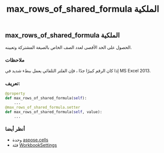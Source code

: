 ﻿---
title: max_rows_of_shared_formula الملكية
second_title: Aspose.Cells for Python via .NET API المراجع
description:
type: docs
weight: 400
url: /ar/python-net/aspose.cells/workbooksettings/max_rows_of_shared_formula/
is_root: false
---
##  max_rows_of_shared_formula الملكية

الحصول على الحد الأقصى لعدد الصف الخاص بالصيغة المشتركة وتعيينه.

###  ملاحظات

إذا كان الرقم كبيرًا جدًا ، فإن الفلتر التلقائي يعمل ببطء شديد في MS Excel 2013.
###  تعريف:
```python
@property
def max_rows_of_shared_formula(self):
    ...
@max_rows_of_shared_formula.setter
def max_rows_of_shared_formula(self, value):
    ...
```

###  أنظر أيضا
* وحدة [aspose.cells](../../)
* فئة [WorkbookSettings](/cells/ar/python-net/aspose.cells/workbooksettings)
